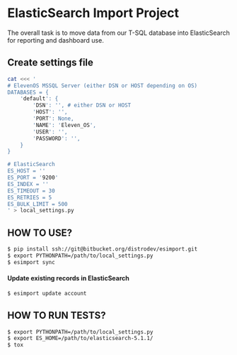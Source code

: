 # ElasticSearch Import Project

The overall task is to move data from our T-SQL database into ElasticSearch for reporting and dashboard use.

## Create settings file

```bash
cat <<< '
# ElevenOS MSSQL Server (either DSN or HOST depending on OS)
DATABASES = {
    'default': {
        'DSN': '', # either DSN or HOST
        'HOST': '',
        'PORT': None,
        'NAME': 'Eleven_OS',
        'USER': '',
        'PASSWORD': '',
    }
}

# ElasticSearch
ES_HOST = ''
ES_PORT = '9200'
ES_INDEX = ''
ES_TIMEOUT = 30
ES_RETRIES = 5
ES_BULK_LIMIT = 500
' > local_settings.py
```

## HOW TO USE?

```bash
$ pip install ssh://git@bitbucket.org/distrodev/esimport.git
$ export PYTHONPATH=/path/to/local_settings.py
$ esimport sync
```

#### Update existing records in ElasticSearch

```bash
$ esimport update account
```

## HOW TO RUN TESTS?

```bash
$ export PYTHONPATH=/path/to/local_settings.py
$ export ES_HOME=/path/to/elasticsearch-5.1.1/
$ tox
```
